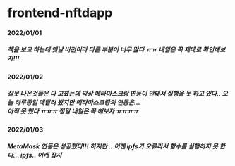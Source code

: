 # frontend-nftdapp

#### 2022/01/01
##### 책을 보고 하는데 옛날 버전이라 다른 부분이 너무 많다 ㅠㅠ 내일은 꼭 제대로 확인해보자!!!

#### 2022/01/02
##### 잘못 나온것들은 다 고쳤는데 막상 메타마스크랑 연동이 안돼서 실행을 못 하고 있다.. 오늘 하루종일 매달려 봤지만 메타마스크랑의 연동은...<br/>아직 못 했다 ㅠㅠㅠ 정말 내일은 꼭 해보자 ㅠㅠㅠㅠ

#### 2022/01/03
##### MetaMask 연동은 성공했다!!! 하지만 .. 이젠 ipfs가 오류라서 함수를 실행하지 못 한다... ipfs.. 어캐 잡지 
